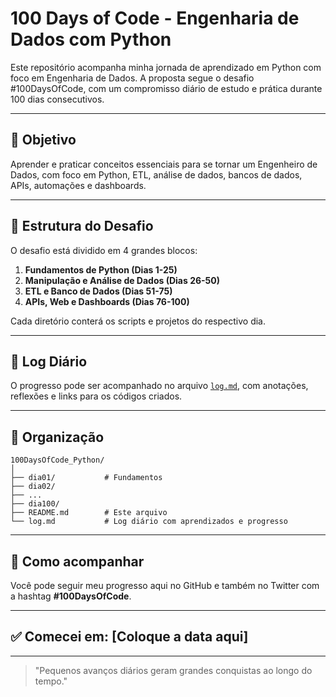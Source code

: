 # 100 Days of Code - Engenharia de Dados com Python

Este repositório acompanha minha jornada de aprendizado em Python com foco em Engenharia de Dados. A proposta segue o desafio #100DaysOfCode, com um compromisso diário de estudo e prática durante 100 dias consecutivos.

---

## 🧭 Objetivo
Aprender e praticar conceitos essenciais para se tornar um Engenheiro de Dados, com foco em Python, ETL, análise de dados, bancos de dados, APIs, automações e dashboards.

---

## 📅 Estrutura do Desafio
O desafio está dividido em 4 grandes blocos:

1. **Fundamentos de Python (Dias 1-25)**
2. **Manipulação e Análise de Dados (Dias 26-50)**
3. **ETL e Banco de Dados (Dias 51-75)**
4. **APIs, Web e Dashboards (Dias 76-100)**

Cada diretório conterá os scripts e projetos do respectivo dia.

---

## 📓 Log Diário
O progresso pode ser acompanhado no arquivo [`log.md`](log.md), com anotações, reflexões e links para os códigos criados.

---

## 📁 Organização
```
100DaysOfCode_Python/
│
├── dia01/           # Fundamentos
├── dia02/
├── ...
├── dia100/
├── README.md        # Este arquivo
└── log.md           # Log diário com aprendizados e progresso
```

---

## 🚀 Como acompanhar
Você pode seguir meu progresso aqui no GitHub e também no Twitter com a hashtag **#100DaysOfCode**.

---

## ✅ Comecei em: [Coloque a data aqui]

---

> "Pequenos avanços diários geram grandes conquistas ao longo do tempo."
